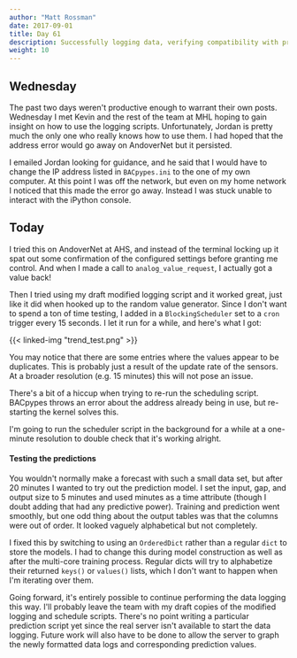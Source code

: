 ```yaml
---
author: "Matt Rossman"
date: 2017-09-01
title: Day 61
description: Successfully logging data, verifying compatibility with prediction process
weight: 10
---
```


## Wednesday
The past two days weren't productive enough to warrant their own posts. Wednesday I met Kevin and the rest of the team at MHL hoping to gain insight on how to use the logging scripts. Unfortunately, Jordan is pretty much the only one who really knows how to use them. I had hoped that the address error would go away on AndoverNet but it persisted.

I emailed Jordan looking for guidance, and he said that I would have to change the IP address listed in `BACpypes.ini` to the one of my own computer. At this point I was off the network, but even on my home network I noticed that this made the error go away. Instead I was stuck unable to interact with the iPython console.

## Today
I tried this on AndoverNet at AHS, and instead of the terminal locking up it spat out some confirmation of the configured settings before granting me control. And when I made a call to `analog_value_request`, I actually got a value back!

Then I tried using my draft modified logging script and it worked great, just like it did when hooked up to the random value generator. Since I don't want to spend a ton of time testing, I added in a `BlockingScheduler` set to a `cron` trigger every 15 seconds. I let it run for a while, and here's what I got:

{{< linked-img "trend_test.png" >}}

You may notice that there are some entries where the values appear to be duplicates. This is probably just a result of the update rate of the sensors. At a broader resolution (e.g. 15 minutes) this will not pose an issue.

There's a bit of a hiccup when trying to re-run the scheduling script. BACpypes throws an error about the address already being in use, but re-starting the kernel solves this.

I'm going to run the scheduler script in the background for a while at a one-minute resolution to double check that it's working alright.

#### Testing the predictions
You wouldn't normally make a forecast with such a small data set, but after 20 minutes I wanted to try out the prediction model. I set the input, gap, and output size to 5 minutes and used minutes as a time attribute (though I doubt adding that had any predictive power). Training and prediction went smoothly, but one odd thing about the output tables was that the columns were out of order. It looked vaguely alphabetical but not completely.

I fixed this by switching to using an `OrderedDict` rather than a regular `dict` to store the models. I had to change this during model construction as well as after the multi-core training process. Regular dicts will try to alphabetize their returned `keys()` or `values()` lists, which I don't want to happen when I'm iterating over them.

Going forward, it's entirely possible to continue performing the data logging this way. I'll probably leave the team with my draft copies of the modified logging and schedule scripts. There's no point writing a particular prediction script yet since the real server isn't available to start the data logging. Future work will also have to be done to allow the server to graph the newly formatted data logs and corresponding prediction values.
